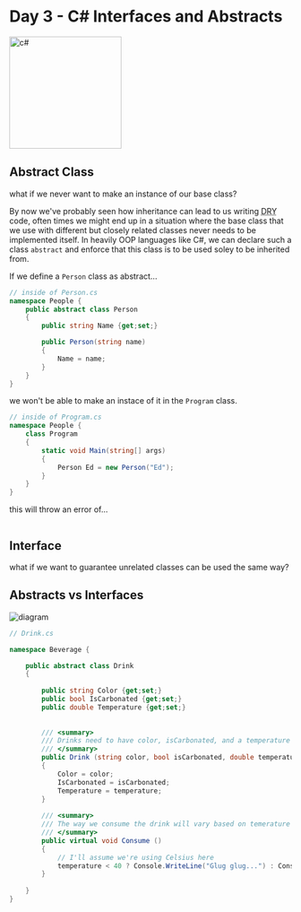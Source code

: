 # Day 3 - C# Interfaces and Abstracts

<img src="https://upload.wikimedia.org/wikipedia/commons/thumb/7/7a/C_Sharp_logo.svg/800px-C_Sharp_logo.svg.png" alt="c#" width="200px" />

## Abstract Class

what if we never want to make an instance of our base class?

By now we've probably seen how inheritance can lead to us writing <abbr title="Don't Repeat Yourself">DRY</abbr> code, often times we might end up in a situation where the base class that we use with different but closely related classes never needs to be implemented itself. In heavily OOP languages like C#, we can declare such a class `abstract` and enforce that this class is to be used soley to be inherited from.

If we define a `Person` class as abstract...

```cs
// inside of Person.cs
namespace People {
    public abstract class Person
    {
        public string Name {get;set;}

        public Person(string name)
        {
            Name = name;
        }
    }
}
```
we won't be able to make an instace of it in the `Program` class.

```cs
// inside of Program.cs
namespace People {
    class Program
    {
        static void Main(string[] args)
        {
            Person Ed = new Person("Ed");
        }
    }
}
```

this will throw an error of...

```

```

## Interface

what if we want to guarantee unrelated classes can be used the same way?


## Abstracts vs Interfaces

<img src="https://raw.githubusercontent.com/wgoode3/c-sharp-lectures/master/assets/abstracts-interfaces.png" alt="diagram" />

```cs
// Drink.cs

namespace Beverage {

    public abstract class Drink
    {
    
        public string Color {get;set;}
        public bool IsCarbonated {get;set;}
        public double Temperature {get;set;}
    
    
        /// <summary>
        /// Drinks need to have color, isCarbonated, and a temperature
        /// </summary>
        public Drink (string color, bool isCarbonated, double temperature)
        {
            Color = color;
            IsCarbonated = isCarbonated;
            Temperature = temperature;
        }
        
        /// <summary>
        /// The way we consume the drink will vary based on temerature
        /// </summary>
        public virtual void Consume ()
        {
            // I'll assume we're using Celsius here
            temperature < 40 ? Console.WriteLine("Glug glug...") : Console.WriteLine("Sip sip...");
        }
    
    }
}

```
